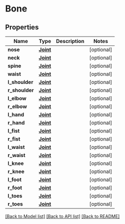 # Bone

## Properties
Name | Type | Description | Notes
------------ | ------------- | ------------- | -------------
**nose** | [**Joint**](Joint.md) |  | [optional] 
**neck** | [**Joint**](Joint.md) |  | [optional] 
**spine** | [**Joint**](Joint.md) |  | [optional] 
**waist** | [**Joint**](Joint.md) |  | [optional] 
**l_shoulder** | [**Joint**](Joint.md) |  | [optional] 
**r_shoulder** | [**Joint**](Joint.md) |  | [optional] 
**l_elbow** | [**Joint**](Joint.md) |  | [optional] 
**r_elbow** | [**Joint**](Joint.md) |  | [optional] 
**l_hand** | [**Joint**](Joint.md) |  | [optional] 
**r_hand** | [**Joint**](Joint.md) |  | [optional] 
**l_fist** | [**Joint**](Joint.md) |  | [optional] 
**r_fist** | [**Joint**](Joint.md) |  | [optional] 
**l_waist** | [**Joint**](Joint.md) |  | [optional] 
**r_waist** | [**Joint**](Joint.md) |  | [optional] 
**l_knee** | [**Joint**](Joint.md) |  | [optional] 
**r_knee** | [**Joint**](Joint.md) |  | [optional] 
**l_foot** | [**Joint**](Joint.md) |  | [optional] 
**r_foot** | [**Joint**](Joint.md) |  | [optional] 
**l_toes** | [**Joint**](Joint.md) |  | [optional] 
**r_toes** | [**Joint**](Joint.md) |  | [optional] 

[[Back to Model list]](../README.md#documentation-for-models) [[Back to API list]](../README.md#documentation-for-api-endpoints) [[Back to README]](../README.md)


